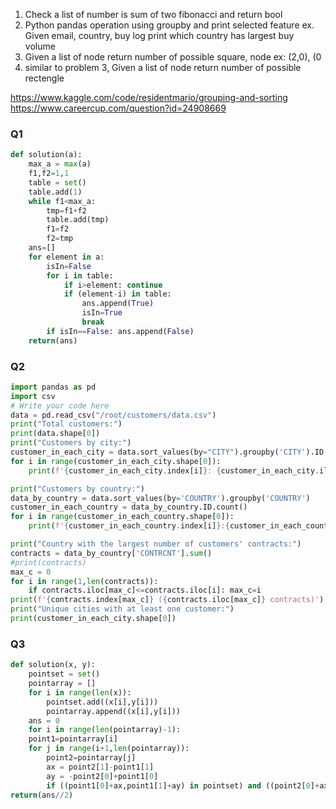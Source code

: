 1. Check a list of number is sum of two fibonacci and return bool
2. Python pandas operation using groupby and print selected feature
ex. Given email, country, buy log print which country has largest buy volume
3. Given a list of node return number of possible square, node ex: (2,0), (0
4. similar to problem 3, Given a list of node return number of possible rectengle

https://www.kaggle.com/code/residentmario/grouping-and-sorting
https://www.careercup.com/question?id=24908669

### Q1
```py
def solution(a):
	max_a = max(a)
	f1,f2=1,1
	table = set()
	table.add(1)
	while f1<max_a:
		tmp=f1+f2
		table.add(tmp)
		f1=f2
		f2=tmp
	ans=[]
	for element in a:
		isIn=False
		for i in table:
			if i>element: continue
			if (element-i) in table:
				ans.append(True)
				isIn=True
				break
		if isIn==False: ans.append(False)
	return(ans)
```
### Q2

```py
import pandas as pd
import csv
# Write your code here
data = pd.read_csv("/root/customers/data.csv")
print("Total customers:")
print(data.shape[0])
print("Customers by city:")
customer_in_each_city = data.sort_values(by="CITY").groupby('CITY').ID.count()
for i in range(customer_in_each_city.shape[0]):
	print(f'{customer_in_each_city.index[i]}: {customer_in_each_city.iloc[i]}')

print("Customers by country:")
data_by_country = data.sort_values(by='COUNTRY').groupby('COUNTRY')
customer_in_each_country = data_by_country.ID.count()
for i in range(customer_in_each_country.shape[0]):
	print(f'{customer_in_each_country.index[i]}:{customer_in_each_country.iloc[i]}')

print("Country with the largest number of customers' contracts:")
contracts = data_by_country['CONTRCNT'].sum()
#print(contracts)
max_c = 0
for i in range(1,len(contracts)):
	if contracts.iloc[max_c]<=contracts.iloc[i]: max_c=i
print(f'{contracts.index[max_c]} ({contracts.iloc[max_c]} contracts)')
print("Unique cities with at least one customer:")
print(customer_in_each_city.shape[0])
```

### Q3
```py
def solution(x, y):
	pointset = set()
	pointarray = []
	for i in range(len(x)):
		pointset.add((x[i],y[i]))
		pointarray.append((x[i],y[i]))
	ans = 0
	for i in range(len(pointarray)-1):
	point1=pointarray[i]
	for j in range(i+1,len(pointarray)):
		point2=pointarray[j]
		ax = point2[1]-point1[1]
		ay = -point2[0]+point1[0]
		if ((point1[0]+ax,point1[1]+ay) in pointset) and ((point2[0]+ax,point2[1]+ay) in pointset): ans+=1
return(ans//2)
```